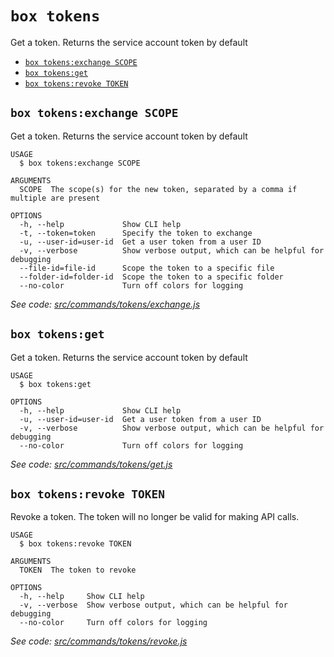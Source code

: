 `box tokens`
============

Get a token. Returns the service account token by default

* [`box tokens:exchange SCOPE`](#box-tokensexchange-scope)
* [`box tokens:get`](#box-tokensget)
* [`box tokens:revoke TOKEN`](#box-tokensrevoke-token)

## `box tokens:exchange SCOPE`

Get a token. Returns the service account token by default

```
USAGE
  $ box tokens:exchange SCOPE

ARGUMENTS
  SCOPE  The scope(s) for the new token, separated by a comma if multiple are present

OPTIONS
  -h, --help             Show CLI help
  -t, --token=token      Specify the token to exchange
  -u, --user-id=user-id  Get a user token from a user ID
  -v, --verbose          Show verbose output, which can be helpful for debugging
  --file-id=file-id      Scope the token to a specific file
  --folder-id=folder-id  Scope the token to a specific folder
  --no-color             Turn off colors for logging
```

_See code: [src/commands/tokens/exchange.js](https://github.com/box/boxcli/blob/v2.2.0/src/commands/tokens/exchange.js)_

## `box tokens:get`

Get a token. Returns the service account token by default

```
USAGE
  $ box tokens:get

OPTIONS
  -h, --help             Show CLI help
  -u, --user-id=user-id  Get a user token from a user ID
  -v, --verbose          Show verbose output, which can be helpful for debugging
  --no-color             Turn off colors for logging
```

_See code: [src/commands/tokens/get.js](https://github.com/box/boxcli/blob/v2.2.0/src/commands/tokens/get.js)_

## `box tokens:revoke TOKEN`

Revoke a token.  The token will no longer be valid for making API calls.

```
USAGE
  $ box tokens:revoke TOKEN

ARGUMENTS
  TOKEN  The token to revoke

OPTIONS
  -h, --help     Show CLI help
  -v, --verbose  Show verbose output, which can be helpful for debugging
  --no-color     Turn off colors for logging
```

_See code: [src/commands/tokens/revoke.js](https://github.com/box/boxcli/blob/v2.2.0/src/commands/tokens/revoke.js)_
